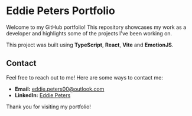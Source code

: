 # Eddie Peters Portfolio

Welcome to my GitHub portfolio! This repository showcases my work as a developer and highlights some of the projects I've been working on. 

This project was built using **TypeScript**, **React**, **Vite** and **EmotionJS**.

## Contact

Feel free to reach out to me! Here are some ways to contact me:

- **Email:** [eddie.peters00@outlook.com](mailto:eddie.peters00@outlook.com)
- **LinkedIn:** [Eddie Peters](https://linkedin.com/in/eddie-peters00)


Thank you for visiting my portfolio!
